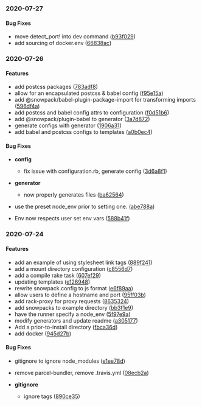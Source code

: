 <a name="2020-07-27"></a>
### 2020-07-27


#### Bug Fixes

* move detect_port! into dev command	 ([b93f029](/../../commit/b93f029))
* add sourcing of docker.env	 ([66838ac](/../../commit/66838ac))


<a name="2020-07-26"></a>
### 2020-07-26


#### Features

* add postcss packages	 ([783adf8](/../../commit/783adf8))
* allow for an encapsulated postcss & babel config	 ([f95e15a](/../../commit/f95e15a))
* add @snowpack/babel-plugin-package-import for transforming imports	 ([596df4a](/../../commit/596df4a))
* add postcss and babel config attrs to configuration	 ([f0d51b6](/../../commit/f0d51b6))
* add @snowpack/plugin-babel to generator	 ([3a7d872](/../../commit/3a7d872))
* generate configs with generator	 ([1906a31](/../../commit/1906a31))
* add babel and postcss configs to templates	 ([a0b0ec4](/../../commit/a0b0ec4))


#### Bug Fixes

* **config**
  * fix issue with configuration.rb, generate config	 ([3d6a8f1](/../../commit/3d6a8f1))

* **generator**
  * now properly generates files	 ([ba62564](/../../commit/ba62564))

* use the preset node_env prior to setting one.	 ([abe788a](/../../commit/abe788a))
* Env now respects user set env vars	 ([588b41f](/../../commit/588b41f))


<a name="2020-07-24"></a>
### 2020-07-24


#### Features

* add an example of using stylesheet link tags	 ([889f241](/../../commit/889f241))
* add a mount directory configuration	 ([c8556d7](/../../commit/c8556d7))
* add a compile rake task	 ([607ef29](/../../commit/607ef29))
* updating templates	 ([e126948](/../../commit/e126948))
* rewrite snowpack.config to js format	 ([e6f89aa](/../../commit/e6f89aa))
* allow users to define a hostname and port	 ([95ff03b](/../../commit/95ff03b))
* add rack-proxy for proxy requests	 ([8635324](/../../commit/8635324))
* add snowpacks to example directory	 ([bb3f1e9](/../../commit/bb3f1e9))
* have the runner specify a node_env	 ([5f97e9a](/../../commit/5f97e9a))
* modify generators and update readme	 ([a305177](/../../commit/a305177))
* Add a prior-to-install directory	 ([fbca36d](/../../commit/fbca36d))
* add docker	 ([945d27b](/../../commit/945d27b))

#### Bug Fixes

* gitignore to ignore node_modules	 ([e1ee78d](/../../commit/e1ee78d))
* remove parcel-bundler, remove .travis.yml	 ([08ecb2a](/../../commit/08ecb2a))

* **gitignore**
  * ignore tags	 ([890ce35](/../../commit/890ce35))


